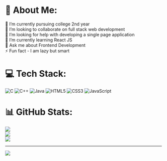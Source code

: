 # 💫 About Me:
🔭 I’m currently pursuing college 2nd year<br>👯 I’m looking to collaborate on full stack web development<br>🤝 I’m looking for help with developing a single page application<br>🌱 I’m currently learning React JS<br>💬 Ask me about Frontend Development<br>⚡ Fun fact - I am lazy but smart


# 💻 Tech Stack:
![C](https://img.shields.io/badge/c-%2300599C.svg?style=for-the-badge&logo=c&logoColor=white) ![C++](https://img.shields.io/badge/c++-%2300599C.svg?style=for-the-badge&logo=c%2B%2B&logoColor=white) ![Java](https://img.shields.io/badge/java-%23ED8B00.svg?style=for-the-badge&logo=java&logoColor=white) ![HTML5](https://img.shields.io/badge/html5-%23E34F26.svg?style=for-the-badge&logo=html5&logoColor=white) ![CSS3](https://img.shields.io/badge/css3-%231572B6.svg?style=for-the-badge&logo=css3&logoColor=white) ![JavaScript](https://img.shields.io/badge/javascript-%23323330.svg?style=for-the-badge&logo=javascript&logoColor=%23F7DF1E)
# 📊 GitHub Stats:
![](https://github-readme-stats.vercel.app/api?username=sachinsamuelr&theme=react&hide_border=true&include_all_commits=false&count_private=false)<br/>
![](https://github-readme-streak-stats.herokuapp.com/?user=sachinsamuelr&theme=react&hide_border=true)<br/>
![](https://github-readme-stats.vercel.app/api/top-langs/?username=sachinsamuelr&theme=react&hide_border=true&include_all_commits=false&count_private=false&layout=compact)

---
[![](https://visitcount.itsvg.in/api?id=sachinsamuelr&icon=0&color=0)](https://visitcount.itsvg.in)

<!-- Proudly created with GPRM ( https://gprm.itsvg.in ) -->
